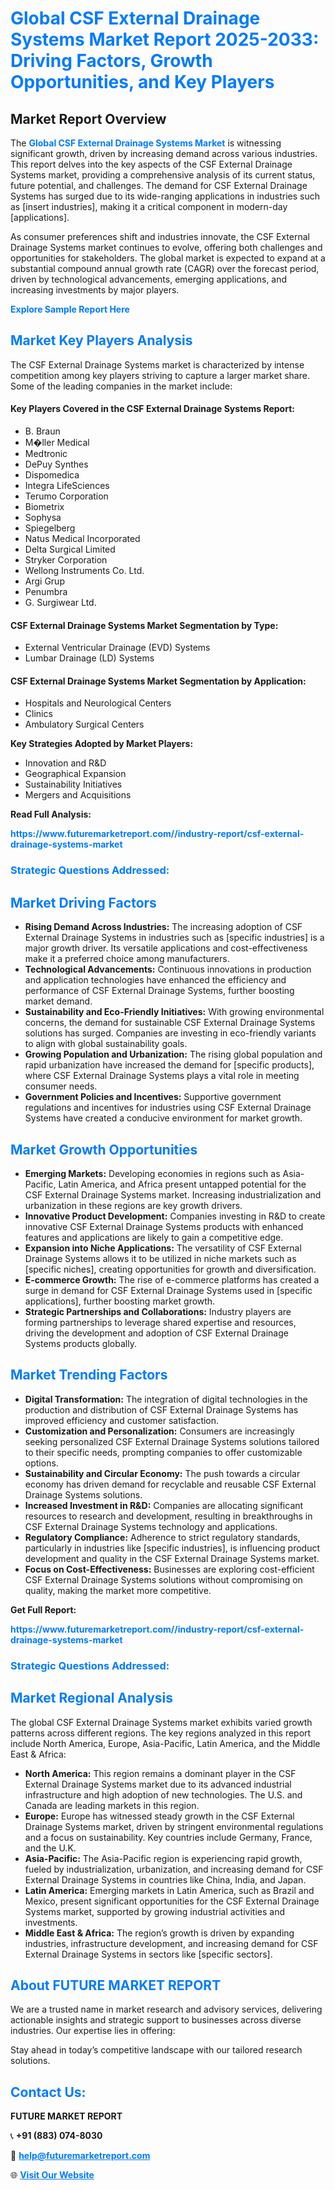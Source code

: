 <h1 style="color: #007BFF;">Global CSF External Drainage Systems Market Report 2025-2033: Driving Factors, Growth Opportunities, and Key Players</h1>

<section id="overview">
<h2>Market Report Overview</h2>
<p>The <a href="https://www.futuremarketreport.com//industry-report/csf-external-drainage-systems-market" style="color: #007BFF; text-decoration: none;"><strong>Global CSF External Drainage Systems Market</strong></a> is witnessing significant growth, driven by increasing demand across various industries. This report delves into the key aspects of the CSF External Drainage Systems market, providing a comprehensive analysis of its current status, future potential, and challenges. The demand for CSF External Drainage Systems has surged due to its wide-ranging applications in industries such as [insert industries], making it a critical component in modern-day [applications].</p>
<p>As consumer preferences shift and industries innovate, the CSF External Drainage Systems market continues to evolve, offering both challenges and opportunities for stakeholders. The global market is expected to expand at a substantial compound annual growth rate (CAGR) over the forecast period, driven by technological advancements, emerging applications, and increasing investments by major players.</p>
</section>

<section id="overview">
<p><a href="https://www.futuremarketreport.com//request-sample/reportId=78031" style="color: #007BFF; text-decoration: none;"><strong>Explore Sample Report Here</strong></a></p>
</section>

<section id="key-players">
<h2 style="color: #007BFF;">Market Key Players Analysis</h2>
<p>The CSF External Drainage Systems market is characterized by intense competition among key players striving to capture a larger market share. Some of the leading companies in the market include:</p>
<h4>Key Players Covered in the CSF External Drainage Systems Report:</h4>
<ul><li>B. Braun</li><li>M�ller Medical</li><li>Medtronic</li><li>DePuy Synthes</li><li>Dispomedica</li><li>Integra LifeSciences</li><li>Terumo Corporation</li><li>Biometrix</li><li>Sophysa</li><li>Spiegelberg</li><li>Natus Medical Incorporated</li><li>Delta Surgical Limited</li><li>Stryker Corporation</li><li>Wellong Instruments Co. Ltd.</li><li>Argi Grup</li><li>Penumbra</li><li>G. Surgiwear Ltd.</li></ul>
<h4>CSF External Drainage Systems Market Segmentation by Type:</h4>
<ul><li>External Ventricular Drainage (EVD) Systems</li><li>Lumbar Drainage (LD) Systems</li></ul>

<h4>CSF External Drainage Systems Market Segmentation by Application:</h4>
<ul><li>Hospitals and Neurological Centers</li><li>Clinics</li><li>Ambulatory Surgical Centers</li></ul>
<p><strong>Key Strategies Adopted by Market Players:</strong></p>
<ul>
<li>Innovation and R&D</li>
<li>Geographical Expansion</li>
<li>Sustainability Initiatives</li>
<li>Mergers and Acquisitions</li>
</ul>
</section>

<section>
<p><strong>Read Full Analysis: </strong></p><a href="https://www.futuremarketreport.com//industry-report/csf-external-drainage-systems-market" style="color: #007BFF; text-decoration: none;"><strong>https://www.futuremarketreport.com//industry-report/csf-external-drainage-systems-market</strong></a>
<h3 style="color: #007BFF;">Strategic Questions Addressed:</h3>
</section>

<section id="driving-factors">
<h2 style="color: #007BFF;">Market Driving Factors</h2>
<ul>
<li><strong>Rising Demand Across Industries:</strong> The increasing adoption of CSF External Drainage Systems in industries such as [specific industries] is a major growth driver. Its versatile applications and cost-effectiveness make it a preferred choice among manufacturers.</li>
<li><strong>Technological Advancements:</strong> Continuous innovations in production and application technologies have enhanced the efficiency and performance of CSF External Drainage Systems, further boosting market demand.</li>
<li><strong>Sustainability and Eco-Friendly Initiatives:</strong> With growing environmental concerns, the demand for sustainable CSF External Drainage Systems solutions has surged. Companies are investing in eco-friendly variants to align with global sustainability goals.</li>
<li><strong>Growing Population and Urbanization:</strong> The rising global population and rapid urbanization have increased the demand for [specific products], where CSF External Drainage Systems plays a vital role in meeting consumer needs.</li>
<li><strong>Government Policies and Incentives:</strong> Supportive government regulations and incentives for industries using CSF External Drainage Systems have created a conducive environment for market growth.</li>
</ul>
</section>

<section id="growth-opportunities">
<h2 style="color: #007BFF;">Market Growth Opportunities</h2>
<ul>
<li><strong>Emerging Markets:</strong> Developing economies in regions such as Asia-Pacific, Latin America, and Africa present untapped potential for the CSF External Drainage Systems market. Increasing industrialization and urbanization in these regions are key growth drivers.</li>
<li><strong>Innovative Product Development:</strong> Companies investing in R&D to create innovative CSF External Drainage Systems products with enhanced features and applications are likely to gain a competitive edge.</li>
<li><strong>Expansion into Niche Applications:</strong> The versatility of CSF External Drainage Systems allows it to be utilized in niche markets such as [specific niches], creating opportunities for growth and diversification.</li>
<li><strong>E-commerce Growth:</strong> The rise of e-commerce platforms has created a surge in demand for CSF External Drainage Systems used in [specific applications], further boosting market growth.</li>
<li><strong>Strategic Partnerships and Collaborations:</strong> Industry players are forming partnerships to leverage shared expertise and resources, driving the development and adoption of CSF External Drainage Systems products globally.</li>
</ul>
</section>

<section id="trending-factors">
<h2 style="color: #007BFF;">Market Trending Factors</h2>
<ul>
<li><strong>Digital Transformation:</strong> The integration of digital technologies in the production and distribution of CSF External Drainage Systems has improved efficiency and customer satisfaction.</li>
<li><strong>Customization and Personalization:</strong> Consumers are increasingly seeking personalized CSF External Drainage Systems solutions tailored to their specific needs, prompting companies to offer customizable options.</li>
<li><strong>Sustainability and Circular Economy:</strong> The push towards a circular economy has driven demand for recyclable and reusable CSF External Drainage Systems solutions.</li>
<li><strong>Increased Investment in R&D:</strong> Companies are allocating significant resources to research and development, resulting in breakthroughs in CSF External Drainage Systems technology and applications.</li>
<li><strong>Regulatory Compliance:</strong> Adherence to strict regulatory standards, particularly in industries like [specific industries], is influencing product development and quality in the CSF External Drainage Systems market.</li>
<li><strong>Focus on Cost-Effectiveness:</strong> Businesses are exploring cost-efficient CSF External Drainage Systems solutions without compromising on quality, making the market more competitive.</li>
</ul>
</section>

<section>
<p><strong>Get Full Report: </strong></p><a href="https://www.futuremarketreport.com//industry-report/csf-external-drainage-systems-market" style="color: #007BFF; text-decoration: none;"><strong>https://www.futuremarketreport.com//industry-report/csf-external-drainage-systems-market</strong></a>
<h3 style="color: #007BFF;">Strategic Questions Addressed:</h3>
</section>


<section id="regional-analysis">
<h2 style="color: #007BFF;">Market Regional Analysis</h2>
<p>The global CSF External Drainage Systems market exhibits varied growth patterns across different regions. The key regions analyzed in this report include North America, Europe, Asia-Pacific, Latin America, and the Middle East & Africa:</p>
<ul>
<li><strong>North America:</strong> This region remains a dominant player in the CSF External Drainage Systems market due to its advanced industrial infrastructure and high adoption of new technologies. The U.S. and Canada are leading markets in this region.</li>
<li><strong>Europe:</strong> Europe has witnessed steady growth in the CSF External Drainage Systems market, driven by stringent environmental regulations and a focus on sustainability. Key countries include Germany, France, and the U.K.</li>
<li><strong>Asia-Pacific:</strong> The Asia-Pacific region is experiencing rapid growth, fueled by industrialization, urbanization, and increasing demand for CSF External Drainage Systems in countries like China, India, and Japan.</li>
<li><strong>Latin America:</strong> Emerging markets in Latin America, such as Brazil and Mexico, present significant opportunities for the CSF External Drainage Systems market, supported by growing industrial activities and investments.</li>
<li><strong>Middle East & Africa:</strong> The region’s growth is driven by expanding industries, infrastructure development, and increasing demand for CSF External Drainage Systems in sectors like [specific sectors].</li>
</ul>
</section>

<footer>
<h2 style="color: #007BFF;">About FUTURE MARKET REPORT</h2>
<p>We are a trusted name in market research and advisory services, delivering actionable insights and strategic support to businesses across diverse industries. Our expertise lies in offering:</p>

<p>Stay ahead in today’s competitive landscape with our tailored research solutions.</p>

<h2 style="color: #007BFF;">Contact Us:</h2>
<p><strong>FUTURE MARKET REPORT</strong></p>
<p>📞 <strong>+91 (883) 074-8030</strong></p>
<p>📧 <strong><a href="mailto:help@futuremarketreport.com" style="color: #007BFF;">help@futuremarketreport.com</a></strong></p>
<p>🌐 <strong><a href="https://www.futuremarketreport.com/" style="color: #007BFF;">Visit Our Website</a></strong></p>
</footer>
